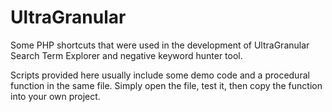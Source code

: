 # UltraGranular
Some PHP shortcuts that were used in the development of UltraGranular Search Term Explorer and negative keyword hunter tool.

Scripts provided here usually include some demo code and a procedural function in the same file. Simply open the file, test it, then copy the function into your own project.
